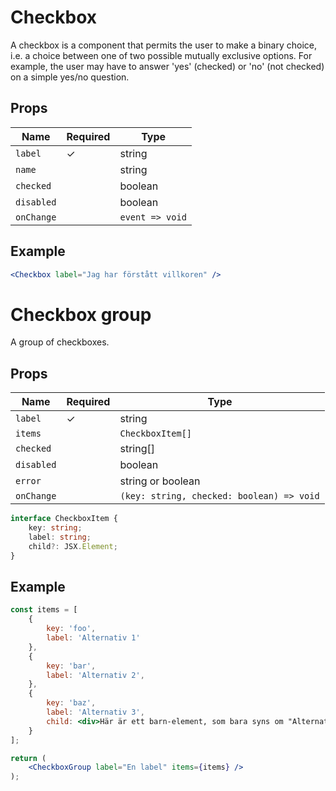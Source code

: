 # Checkbox

A checkbox is a component that permits the user to make a binary choice, i.e. a choice between one of two possible mutually exclusive options. For example, the user may have to answer 'yes' (checked) or 'no' (not checked) on a simple yes/no question.

## Props

| Name          | Required  | Type            |
|---------------|-----------|-----------------|
| `label`       |     ✓     | string          |
| `name`        |           | string          |
| `checked`     |           | boolean         |
| `disabled`    |           | boolean         |
| `onChange`    |           | `event => void` |

## Example

```jsx
<Checkbox label="Jag har förstått villkoren" />
```

# Checkbox group

A group of checkboxes.

## Props

| Name          | Required  | Type                                      |
|---------------|-----------|-------------------------------------------|
| `label`       |     ✓     | string                                    |
| `items`       |           | `CheckboxItem[]`                          |
| `checked`     |           | string[]                                  |
| `disabled`    |           | boolean                                   |
| `error`       |           | string or boolean                         |
| `onChange`    |           | `(key: string, checked: boolean) => void` |

```typescript
interface CheckboxItem {
    key: string;
    label: string;
    child?: JSX.Element;
}
```

## Example

```jsx
const items = [
    {
        key: 'foo',
        label: 'Alternativ 1'
    },
    {
        key: 'bar',
        label: 'Alternativ 2',
    },
    {
        key: 'baz',
        label: 'Alternativ 3',
        child: <div>Här är ett barn-element, som bara syns om "Alternativ 3" är markerat</div>
    }
];

return (
    <CheckboxGroup label="En label" items={items} />
);
```
